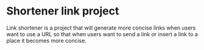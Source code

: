 # Shortener link project
Link shortener is a project that will generate more concise links when users want to use a URL so that when users want to send a link or insert a link to a place it becomes more concise.
